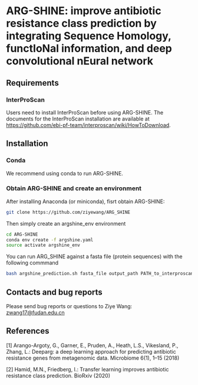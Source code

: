 # ARG-SHINE: improve antibiotic resistance class prediction by integrating Sequence Homology, functIoNal information, and deep convolutional nEural network

## <a name="requirement"></a>Requirements
### <a name="InterProScan"></a>InterProScan
Users need to install InterProScan before using ARG-SHINE. The documents for the InterProScan installation are available at https://github.com/ebi-pf-team/interproscan/wiki/HowToDownload.

## <a name="started"></a>Installation

### <a name="docker"></a>Conda

We recommend using conda to run ARG-SHINE.

### <a name="docker"></a>Obtain ARG-SHINE and create an environment
After installing Anaconda (or miniconda), fisrt obtain ARG-SHINE:

```sh
git clone https://github.com/ziyewang/ARG_SHINE
```
Then simply create an argshine_env environment 

```sh
cd ARG-SHINE
conda env create -f argshine.yaml
source activate argshine_env
```
You can run ARG_SHINE against a fasta file (protein sequences) with the following commmand
```sh
bash argshine_prediction.sh fasta_file output_path PATH_to_interproscan
```

## <a name="preprocessing"></a>Contacts and bug reports
Please send bug reports or questions to Ziye Wang: zwang17@fudan.edu.cn 

## <a name="preprocessing"></a>References
[1] Arango-Argoty, G., Garner, E., Pruden, A., Heath, L.S., Vikesland, P., Zhang, L.: Deeparg: a deep learning
approach for predicting antibiotic resistance genes from metagenomic data. Microbiome 6(1), 1–15 (2018)

[2] Hamid, M.N., Friedberg, I.: Transfer learning improves antibiotic resistance class prediction. BioRxiv (2020)

